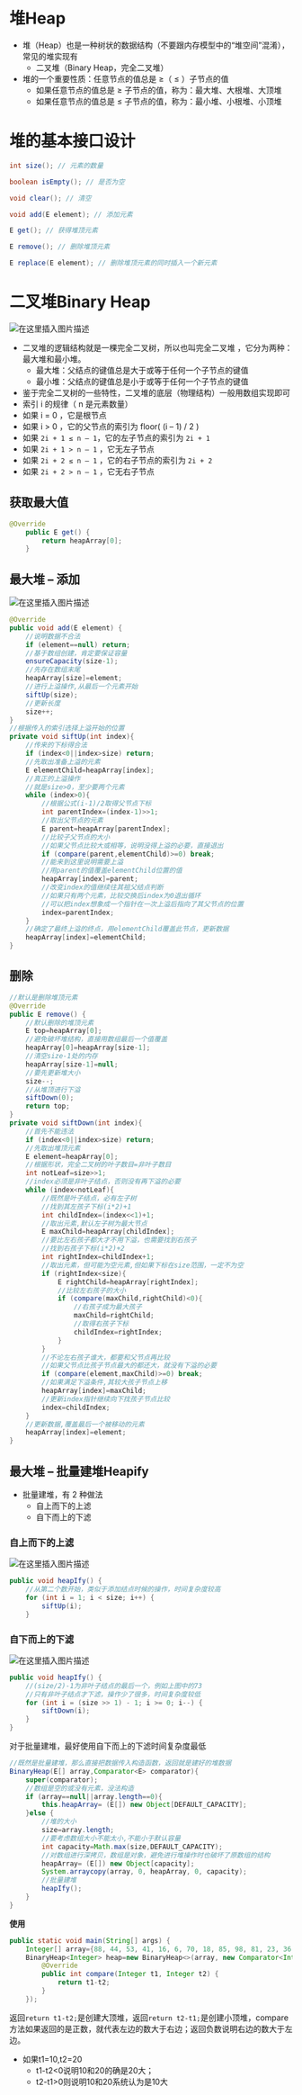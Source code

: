 

# 堆Heap

- 堆（Heap）也是一种树状的数据结构（不要跟内存模型中的“堆空间”混淆），常见的堆实现有 
  - 二叉堆（Binary Heap，完全二叉堆）
- 堆的一个重要性质：任意节点的值总是 ≥（ ≤ ）子节点的值 
  - 如果任意节点的值总是 ≥ 子节点的值，称为：最大堆、大根堆、大顶堆 
  - 如果任意节点的值总是 ≤ 子节点的值，称为：最小堆、小根堆、小顶堆

# 堆的基本接口设计

```java
int size(); // 元素的数量 

boolean isEmpty(); // 是否为空 

void clear(); // 清空 

void add(E element); // 添加元素 

E get(); // 获得堆顶元素 

E remove(); // 删除堆顶元素 

E replace(E element); // 删除堆顶元素的同时插入一个新元素
```

# 二叉堆Binary Heap

![在这里插入图片描述](https://img-blog.csdnimg.cn/2020021023422319.png?x-oss-process=image/watermark,type_ZmFuZ3poZW5naGVpdGk,shadow_10,text_aHR0cHM6Ly9ibG9nLmNzZG4ubmV0L3FxXzQ0MjU3Mzgz,size_16,color_FFFFFF,t_70)

- 二叉堆的逻辑结构就是一棵完全二叉树，所以也叫完全二叉堆 ，它分为两种：最大堆和最小堆。
  - 最大堆：父结点的键值总是大于或等于任何一个子节点的键值
  - 最小堆：父结点的键值总是小于或等于任何一个子节点的键值
-  鉴于完全二叉树的一些特性，二叉堆的底层（物理结构）一般用数组实现即可
-  索引 i 的规律（ n 是元素数量） 
  - 如果 i = 0 ，它是根节点
  - 如果 i > 0 ，它的父节点的索引为 floor( (i – 1) / 2 )
  - 如果 `2i + 1 ≤ n – 1`，它的左子节点的索引为 `2i + 1 `
  - 如果 `2i + 1 > n – 1` ，它无左子节点
  - 如果 `2i + 2 ≤ n – 1` ，它的右子节点的索引为 `2i + 2 `
  - 如果 `2i + 2 > n – 1` ，它无右子节点

## 获取最大值

```java
@Override
    public E get() {
        return heapArray[0];
    }
```

## 最大堆 – 添加

![在这里插入图片描述](https://img-blog.csdnimg.cn/20200210234511372.png)

```java
@Override
public void add(E element) {
    //说明数据不合法
    if (element==null) return;
    //基于数组创建，肯定要保证容量
    ensureCapacity(size-1);
    //先存在数组末尾
    heapArray[size]=element;
    //进行上溢操作,从最后一个元素开始
    siftUp(size);
    //更新长度
    size++;
}
//根据传入的索引选择上溢开始的位置
private void siftUp(int index){
    //传来的下标得合法
    if (index<0||index>size) return;
    //先取出准备上溢的元素
    E elementChild=heapArray[index];
    //真正的上溢操作
    //就是size>0，至少要两个元素
    while (index>0){
        //根据公式(i-1)/2取得父节点下标
        int parentIndex=(index-1)>>1;
        //取出父节点的元素
        E parent=heapArray[parentIndex];
        //比较子父节点的大小
        //如果父节点比较大或相等，说明没得上溢的必要，直接退出
        if (compare(parent,elementChild)>=0) break;
        //能来到这里说明需要上溢
        //用parent的值覆盖elementChild位置的值
        heapArray[index]=parent;
        //改变index的值继续往其祖父结点判断
        //如果只有两个元素，比较交换后index为0退出循环
        //可以把index想象成一个指针在一次上溢后指向了其父节点的位置
        index=parentIndex;
    }
    //确定了最终上溢的终点，用elementChild覆盖此节点，更新数据
    heapArray[index]=elementChild;
}
```

## 删除

```java
//默认是删除堆顶元素
@Override
public E remove() {
    //默认删除的堆顶元素
    E top=heapArray[0];
    //避免破坏堆结构，直接用数组最后一个值覆盖
    heapArray[0]=heapArray[size-1];
    //清空size-1处的内存
    heapArray[size-1]=null;
    //要先更新堆大小
    size--;
    //从堆顶进行下溢
    siftDown(0);
    return top;
}
private void siftDown(int index){
    //首先不能违法
    if (index<0||index>size) return;
    //先取出堆顶元素
    E element=heapArray[0];
    //根据形状，完全二叉树的叶子数目=非叶子数目
    int notLeaf=size>>1;
    //index必须是非叶子结点，否则没有再下溢的必要
    while (index<notLeaf){
        //既然是叶子结点，必有左子树
        //找到其左孩子下标(i*2)+1
        int childIndex=(index<<1)+1;
        //取出元素,默认左子树为最大节点
        E maxChild=heapArray[childIndex];
        //要比左右孩子都大才不用下溢，也需要找到右孩子
        //找到右孩子下标(i*2)+2
        int rightIndex=childIndex+1;
        //取出元素，但可能为空元素,但如果下标在size范围，一定不为空
        if (rightIndex<size){
            E rightChild=heapArray[rightIndex];
            //比较左右孩子的大小
            if (compare(maxChild,rightChild)<0){
                //右孩子成为最大孩子
                maxChild=rightChild;
                //取得右孩子下标
                childIndex=rightIndex;
            }
        }
        //不论左右孩子谁大，都要和父节点再比较
        //如果父节点比孩子节点最大的都还大，就没有下溢的必要
        if (compare(element,maxChild)>=0) break;
        //如果满足下溢条件,其较大孩子节点上移
        heapArray[index]=maxChild;
        //更新index指针继续向下找孩子节点比较
        index=childIndex;
    }
    //更新数据,覆盖最后一个被移动的元素
    heapArray[index]=element;
}
```

## 最大堆 – 批量建堆Heapify

- 批量建堆，有 2 种做法 
  - 自上而下的上滤
  - 自下而上的下滤

### 自上而下的上滤

![在这里插入图片描述](https://img-blog.csdnimg.cn/20200211011533162.png)



```java
public void heapIfy() {
    //从第二个数开始，类似于添加结点时候的操作，时间复杂度较高
    for (int i = 1; i < size; i++) {
        siftUp(i);
    }
```

### 自下而上的下滤



![在这里插入图片描述](https://img-blog.csdnimg.cn/20200211011707285.png)

```java
public void heapIfy() {
    //(size/2)-1为非叶子结点的最后一个，例如上图中的73
    //只有非叶子结点才下滤，操作少了很多，时间复杂度较低
    for (int i = (size >> 1) - 1; i >= 0; i--) {
        siftDown(i);
    }
}
```

对于批量建堆，最好使用自下而上的下滤时间复杂度最低

```java
//既然是批量建堆，那么直接把数据传入构造函数，返回就是建好的堆数据
BinaryHeap(E[] array,Comparator<E> comparator){
    super(comparator);
    //数组是空的或没有元素，没法构造
    if (array==null||array.length==0){
        this.heapArray= (E[]) new Object[DEFAULT_CAPACITY];
    }else {
        //堆的大小
        size=array.length;
        //要考虑数组大小不能太小,不能小于默认容量
        int capacity=Math.max(size,DEFAULT_CAPACITY);
        //对数组进行深拷贝，数组是对象，避免进行堆操作时也破坏了原数组的结构
        heapArray= (E[]) new Object[capacity];
        System.arraycopy(array, 0, heapArray, 0, capacity);
        //批量建堆
        heapIfy();
    }
}
```

**使用**

```java
public static void main(String[] args) {
    Integer[] array={88, 44, 53, 41, 16, 6, 70, 18, 85, 98, 81, 23, 36, 43, 37};
    BinaryHeap<Integer> heap=new BinaryHeap<>(array, new Comparator<Integer>() {
        @Override
        public int compare(Integer t1, Integer t2) {
            return t1-t2;
        }
    });
```

返回`return t1-t2;`是创建大顶堆，返回`return t2-t1;`是创建小顶堆，compare方法如果返回的是正数，就代表左边的数大于右边；返回负数说明右边的数大于左边。

- 如果t1=10,t2=20
  - t1-t2<0说明10和20的确是20大；
  - t2-t1>0则说明10和20系统认为是10大